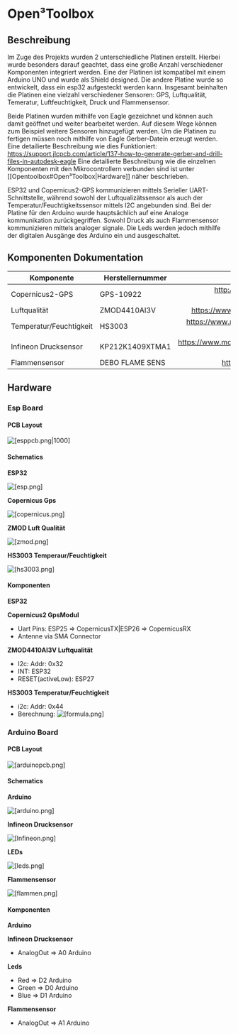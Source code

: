 # Open³Toolbox
## Beschreibung
Im Zuge des Projekts wurden 2 unterschiedliche Platinen erstellt. Hierbei wurde besonders darauf geachtet, dass eine große Anzahl verschiedener Komponenten integriert werden. Eine der Platinen ist kompatibel mit einem Arduino UNO und wurde als Shield designed. Die andere Platine wurde so entwickelt, dass ein esp32 aufgesteckt werden kann. Insgesamt beinhalten die Platinen eine vielzahl verschiedener Sensoren: GPS, Luftqualität, Temeratur, Luftfeuchtigkeit, Druck und Flammensensor.

Beide Platinen wurden mithilfe von Eagle gezeichnet und können auch damit geöffnet und weiter bearbeitet werden. Auf diesem Wege können zum Beispiel weitere Sensoren hinzugefügt werden. Um die Platinen zu fertigen müssen noch mithilfe von Eagle Gerber-Datein erzeugt werden. Eine detailierte Beschreibung wie dies Funktioniert: https://support.jlcpcb.com/article/137-how-to-generate-gerber-and-drill-files-in-autodesk-eagle
Eine detailierte Beschreibung wie die einzelnen Komponenten mit den Mikrocontrollern verbunden sind ist unter [[Opentoolbox#Open³Toolbox|Hardware]] näher beschrieben. 

ESP32 und Copernicus2-GPS kommunizieren mittels Serieller UART-Schnittstelle, während sowohl der Luftqualizätssensor als auch der Temperatur/Feuchtigkeitssensor mittels I2C angebunden sind.
Bei der Platine für den Arduino wurde hauptsächlich auf eine Analoge kommunikation zurückgegriffen. Sowohl Druck als auch Flammensensor kommunizieren mittels analoger signale. Die Leds werden jedoch mithilfe der digitalen Ausgänge des Arduino ein und ausgeschaltet.

## Komponenten Dokumentation

| Komponente              | Herstellernummer |                                       Dokumentation                                       |
|-------------------------|------------------|:-----------------------------------------------------------------------------------------:|
|  Copernicus2-GPS        | GPS-10922        |   http://cdn.sparkfun.com/datasheets/Sensors/GPS/63530-10_Rev-B_Manual_Copernicus-II.pdf  |
| Luftqualität            | ZMOD4410AI3V     |           https://www.renesas.com/eu/en/document/dst/zmod4410-datasheet?r=454426          |
| Temperatur/Feuchtigkeit | HS3003           |    https://www.mouser.at/datasheet/2/698/REN_HS300x_Datasheet_DST_20210809-1997723.pdf    |
| Infineon Drucksensor    | KP212K1409XTMA1  | https://www.mouser.at/datasheet/2/196/Infineon_KP212K1409_DataSheet_v01_00_EN-1921364.pdf |
| Flammensensor           | DEBO FLAME SENS  |                https://cdn-reichelt.de/documents/datenblatt/A300/SE033.pdf                |

<div style="page-break-after: always;"></div>

## Hardware
### Esp Board
#### PCB Layout
![[esppcb.png|1000]](Images/esppcb.png)

<div style="page-break-after: always;"></div>

#### Schematics
**ESP32**

![[esp.png]](Images/esp.png)


**Copernicus Gps**

![[copernicus.png]](Images/copernicus.png)


**ZMOD Luft Qualität**

![[zmod.png]](Images/zmod.png)

**HS3003 Temperaur/Feuchtigkeit**

![[hs3003.png]](Images/hs3003.png)

<div style="page-break-after: always;"></div>

#### Komponenten
**ESP32**

**Copernicus2 GpsModul**
- Uart Pins: ESP25 => CopernicusTX|ESP26 => CopernicusRX
- Antenne via SMA Connector

**ZMOD4410AI3V Luftqualität**
- I2c: Addr: 0x32
- INT: ESP32
- RESET(activeLow): ESP27

**HS3003 Temperatur/Feuchtigkeit**
- i2c: Addr: 0x44
- Berechnung:
![[formula.png]](Images/formula.png)

### Arduino Board
#### PCB Layout

![[arduinopcb.png]](Images/arduinopcb.png)
<div style="page-break-after: always;"></div>

#### Schematics
**Arduino**

![[arduino.png]](Images/arduino.png)

**Infineon Drucksensor**

![[Infineon.png]](Images/infineondruck.png)


**LEDs**

![[leds.png]](Images/leds.png)

**Flammensensor**

![[flammen.png]](Images/flamesensor.png)


#### Komponenten
**Arduino**

**Infineon Drucksensor**
- AnalogOut => A0 Arduino

**Leds**
- Red => D2 Arduino
- Green => D0 Arduino
- Blue => D1 Arduino

**Flammensensor**
- AnalogOut => A1 Arduino
